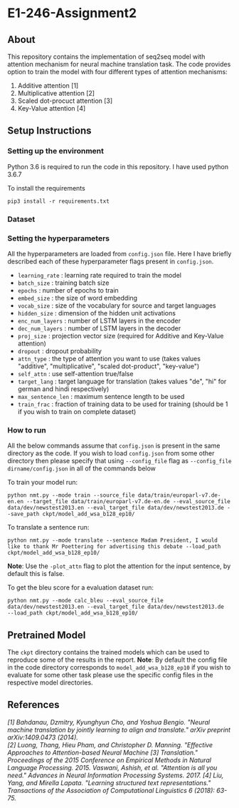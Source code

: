 # E1-246-Assignment2

## About
This repository contains the implementation of seq2seq model with attention mechanism for neural machine translation task. The code provides option to train the model with four different types of attention mechanisms:
1. Additive attention [1]
2. Multiplicative attention [2]
3. Scaled dot-procuct attention [3]
4. Key-Value attention [4]

## Setup Instructions

### Setting up the environment
Python 3.6 is required to run the code in this repository. I have used python 3.6.7 

To install the requirements
```
pip3 install -r requirements.txt
```

### Dataset


### Setting the hyperparameters
All the hyperparameters are loaded from `config.json` file. Here I have briefly described each of these hyperparameter flags present in `config.json`.
* `learning_rate` : learning rate required to train the model
* `batch_size` : training batch size
* `epochs` : number of epochs to train
* `embed_size` : the size of word embedding
* `vocab_size` : size of the vocabulary for source and target languages
* `hidden_size` : dimension of the hidden unit activations
* `enc_num_layers` : number of LSTM layers in the encoder
* `dec_num_layers` : number of LSTM layers in the decoder
* `proj_size` : projection vector size (required for Additive and Key-Value attention)
* `dropout` : dropout probability
* `attn_type` : the type of attention you want to use (takes values "additive", "multiplicative", "scaled dot-product", "key-value")
* `self_attn` : use self-attention true/false
* `target_lang` : target language for translation (takes values "de", "hi" for german and hindi respectively)
* `max_sentence_len` : maximum sentence length to be used
* `train_frac` : fraction of training data to be used for training (should be 1 if you wish to train on complete dataset)

### How to run

All the below commands assume that `config.json` is present in the same directory as the code. If you wish to load `config.json` from some other directory then please specify that using `--config_file` flag as `--config_file dirname/config.json` in all of the commands below

To train your model run:
```
python nmt.py --mode train --source_file data/train/europarl-v7.de-en.en --target_file data/train/europarl-v7.de-en.de --eval_source_file data/dev/newstest2013.en --eval_target_file data/dev/newstest2013.de --save_path ckpt/model_add_wsa_b128_ep10/  
```
To translate a sentence run:
```
python nmt.py --mode translate --sentence Madam President, I would like to thank Mr Poettering for advertising this debate --load_path ckpt/model_add_wsa_b128_ep10/ 
```
**Note**: Use the `-plot_attn` flag to plot the attention for the input sentence, by default this is false.

To get the bleu score for a evaluation dataset run:
```
python nmt.py --mode calc_bleu --eval_source_file data/dev/newstest2013.en --eval_target_file data/dev/newstest2013.de  --load_path ckpt/model_add_wsa_b128_ep10/
```

## Pretrained Model
The `ckpt` directory contains the trained models which can be used to reproduce some of the results in the report. **Note**: By default the config file in the code directory corresponds to `model_add_wsa_b128_ep10` if you wish to evaluate for some other task please use the specific config files in the respective model directories.

## References
<cite>[1] Bahdanau, Dzmitry, Kyunghyun Cho, and Yoshua Bengio. "Neural machine translation by jointly learning to align and translate." arXiv preprint arXiv:1409.0473 (2014).</cite> <br>
<cite>[2]  Luong, Thang, Hieu Pham, and Christopher D. Manning. "Effective Approaches to Attention-based Neural Machine <cite>[3] Translation." Proceedings of the 2015 Conference on Empirical Methods in Natural Language Processing. 2015.</cite>
Vaswani, Ashish, et al. "Attention is all you need." Advances in Neural Information Processing Systems. 2017.</cite>
<cite>[4] Liu, Yang, and Mirella Lapata. "Learning structured text representations." Transactions of the Association of Computational Linguistics 6 (2018): 63-75.</cite>
